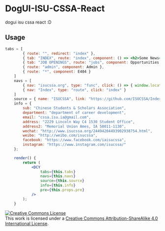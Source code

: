 # DogUI-ISU-CSSA-React

dogui isu cssa react :D 

## Usage

```jsx
tabs = [
        { route: "", redirect: "index" },
        { tab: "INDEX", route: "index", component: () => <h2>Some News</h2> },
        { tab: "JOB OPENINGS", route: "jobs", component: Opportunities },
        { route: "admin", component: Admin },
        { route: "*", component: E404 }
    ]
    navs = [
        { nav: "isucssa.org", type: "func", click: () => { window.location.href = "http://isucssa.org" } },
        { nav: "Index", type: "route", click: "index" }
    ]
    source = { name: "ISUCSSA", link: "https://github.com/ISUCSSA/Index" };
    info = {
        sub: "Chinese Students & Scholars Association",
        department: "department of career development",
        email: "cssa.isu.ia@gmail.com",
        address: "2229 Lincoln Way C4 1530 Student Office",
        address2: "Memorial Union Ames, IA 50011-1130",
        wechat: "http://www.isucssa.org/24494204493902938754.html",
        weibo: "http://weibo.com/isucssa",
        facebook: "https://www.facebook.com/iaisucssa",
        instagram: "https://www.instagram.com/isucssa/"
    };

    render() {
        return (
            <DCY
                tabs={this.tabs}
                navs={this.navs}
                source={this.source}
                info={this.info}
                pre={this.props.pre}
            />
        );
    }
```

<a rel="license" href="http://creativecommons.org/licenses/by-sa/4.0/"><img alt="Creative Commons License" style="border-width:0" src="https://i.creativecommons.org/l/by-sa/4.0/88x31.png" /></a><br />This work is licensed under a <a rel="license" href="http://creativecommons.org/licenses/by-sa/4.0/">Creative Commons Attribution-ShareAlike 4.0 International License</a>.
